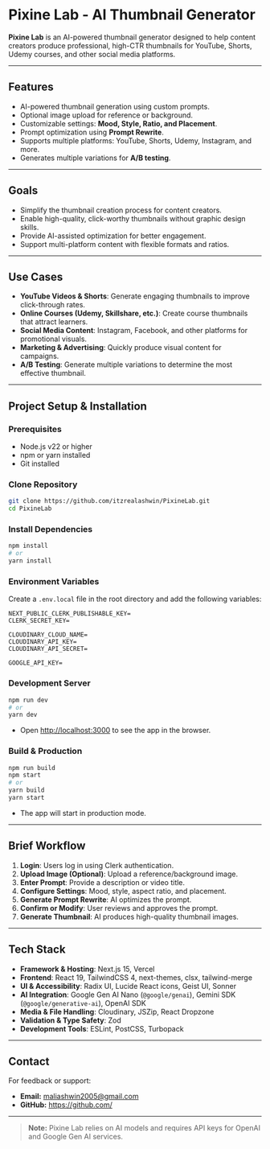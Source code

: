 # Pixine Lab - AI Thumbnail Generator

**Pixine Lab** is an AI-powered thumbnail generator designed to help content creators produce professional, high-CTR thumbnails for YouTube, Shorts, Udemy courses, and other social media platforms.

---

## Features

* AI-powered thumbnail generation using custom prompts.
* Optional image upload for reference or background.
* Customizable settings: **Mood, Style, Ratio, and Placement**.
* Prompt optimization using **Prompt Rewrite**.
* Supports multiple platforms: YouTube, Shorts, Udemy, Instagram, and more.
* Generates multiple variations for **A/B testing**.

---

## Goals

* Simplify the thumbnail creation process for content creators.
* Enable high-quality, click-worthy thumbnails without graphic design skills.
* Provide AI-assisted optimization for better engagement.
* Support multi-platform content with flexible formats and ratios.

---

## Use Cases

* **YouTube Videos & Shorts**: Generate engaging thumbnails to improve click-through rates.
* **Online Courses (Udemy, Skillshare, etc.)**: Create course thumbnails that attract learners.
* **Social Media Content**: Instagram, Facebook, and other platforms for promotional visuals.
* **Marketing & Advertising**: Quickly produce visual content for campaigns.
* **A/B Testing**: Generate multiple variations to determine the most effective thumbnail.

---

## Project Setup & Installation

### Prerequisites

* Node.js v22 or higher
* npm or yarn installed
* Git installed

### Clone Repository

```bash
git clone https://github.com/itzrealashwin/PixineLab.git
cd PixineLab
```

### Install Dependencies

```bash
npm install
# or
yarn install
```

### Environment Variables

Create a `.env.local` file in the root directory and add the following variables:

```env
NEXT_PUBLIC_CLERK_PUBLISHABLE_KEY=
CLERK_SECRET_KEY=

CLOUDINARY_CLOUD_NAME=
CLOUDINARY_API_KEY=
CLOUDINARY_API_SECRET=

GOOGLE_API_KEY=
```

### Development Server

```bash
npm run dev
# or
yarn dev
```

* Open [http://localhost:3000](http://localhost:3000) to see the app in the browser.

### Build & Production

```bash
npm run build
npm start
# or
yarn build
yarn start
```

* The app will start in production mode.

---

## Brief Workflow

1. **Login**: Users log in using Clerk authentication.
2. **Upload Image (Optional)**: Upload a reference/background image.
3. **Enter Prompt**: Provide a description or video title.
4. **Configure Settings**: Mood, style, aspect ratio, and placement.
5. **Generate Prompt Rewrite**: AI optimizes the prompt.
6. **Confirm or Modify**: User reviews and approves the prompt.
7. **Generate Thumbnail**: AI produces high-quality thumbnail images.

---

## Tech Stack

* **Framework & Hosting**: Next.js 15, Vercel
* **Frontend**: React 19, TailwindCSS 4, next-themes, clsx, tailwind-merge
* **UI & Accessibility**: Radix UI, Lucide React icons, Geist UI, Sonner
* **AI Integration**: Google Gen AI Nano (`@google/genai`), Gemini SDK (`@google/generative-ai`), OpenAI SDK
* **Media & File Handling**: Cloudinary, JSZip, React Dropzone
* **Validation & Type Safety**: Zod
* **Development Tools**: ESLint, PostCSS, Turbopack

---

## Contact

For feedback or support:

* **Email:** [maliashwin2005@gmail.com](mailto:maliashwin2005@gmail.com)
* **GitHub:** [https://github.com/<your-username>](https://github.com/itzrealashwin)

---

> **Note:** Pixine Lab relies on AI models and requires API keys for OpenAI and Google Gen AI services.
